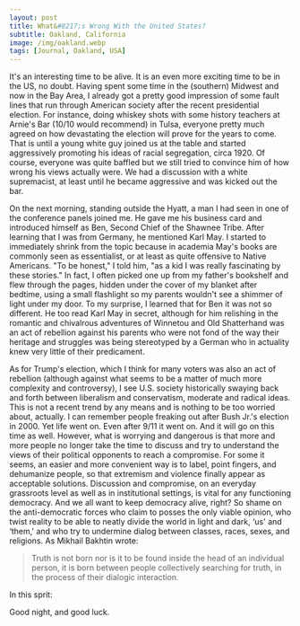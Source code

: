 ```yaml
---
layout: post
title: What&#8217;s Wrong With the United States?
subtitle: Oakland, California
image: /img/oakland.webp
tags: [Journal, Oakland, USA]
---
```

It's an interesting time to be alive. It is an even more exciting time to be in the US, no doubt. Having spent some time in the (southern) Midwest and now in the Bay Area, I already got a pretty good impression of some fault lines that run through American society after the recent presidential election. For instance, doing whiskey shots with some history teachers at Arnie's Bar (10/10 would recommend) in Tulsa, everyone pretty much agreed on how devastating the election will prove for the years to come. That is until a young white guy joined us at the table and started aggressively promoting his ideas of racial segregation, circa 1920. Of course, everyone was quite baffled but we still tried to convince him of how wrong his views actually were. We had a discussion with a white supremacist, at least until he became aggressive and was kicked out the bar.

On the next morning, standing outside the Hyatt, a man I had seen in one of the conference panels joined me. He gave me his business card and introduced himself as Ben, Second Chief of the Shawnee Tribe. After learning that I was from Germany, he mentioned Karl May. I started to immediately shrink from the topic because in academia May's books are commonly seen as essentialist, or at least as quite offensive to Native Americans. "To be honest," I told him, "as a kid I was really fascinating by these stories." In fact, I often picked one up from my father's bookshelf and flew through the pages, hidden under the cover of my blanket after bedtime, using a small flashlight so my parents wouldn't see a shimmer of light under my door. To my surprise, I learned that for Ben it was not so different. He too read Karl May in secret, although for him relishing in the romantic and chivalrous adventures of Winnetou and Old Shatterhand was an act of rebellion against his parents who were not fond of the way their heritage and struggles was being stereotyped by a German who in actuality knew very little of their predicament.

As for Trump's election, which I think for many voters was also an act of rebellion (although against what seems to be a matter of much more complexity and controversy), I see U.S. society historically swaying back and forth between liberalism and conservatism, moderate and radical ideas. This is not a recent trend by any means and is nothing to be too worried about, actually. I can remember people freaking out after Bush Jr.'s election in 2000. Yet life went on. Even after 9/11 it went on. And it will go on this time as well. However, what is worrying and dangerous is that more and more people no longer take the time to discuss and try to understand the views of their political opponents to reach a compromise. For some it seems, an easier and more convenient way is to label, point fingers, and dehumanize people, so that extremism and violence finally appear as acceptable solutions. Discussion and compromise, on an everyday grassroots level as well as in institutional settings, is vital for any functioning democracy. And we all want to keep democracy alive, right? So shame on the anti-democratic forces who claim to posses the only viable opinion, who twist reality to be able to neatly divide the world in light and dark, ‘us' and ‘them,' and who try to undermine dialog between classes, races, sexes, and religions. As Mikhail Bakhtin wrote:

> Truth is not born nor is it to be found inside the head of an individual person, it is born between people collectively searching for truth, in the process of their dialogic interaction.

In this sprit:

Good night, and good luck.
